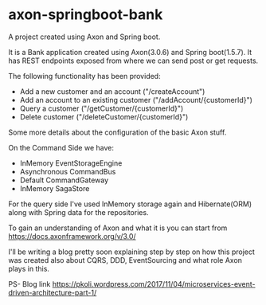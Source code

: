 # axon-springboot-bank
A project created using Axon and Spring boot.

It is a Bank application created using Axon(3.0.6) and Spring boot(1.5.7). It has REST endpoints exposed from where we can 
send post or get requests.

The following functionality has been provided:
  
  - Add a new customer and an account ("/createAccount")
  - Add an account to an existing customer ("/addAccount/{customerId}")
  - Query a customer ("/getCustomer/{customerId}")
  - Delete customer ("/deleteCustomer/{customerId}")
  
Some more details about the configuration of the basic Axon stuff.

On the Command Side we have:

  - InMemory EventStorageEngine
  - Asynchronous CommandBus
  - Default CommandGateway
  - InMemory SagaStore

For the query side I've used InMemory storage again and Hibernate(ORM) along with Spring data for the repositories.

To gain an understanding of Axon and what it is you can start from https://docs.axonframework.org/v/3.0/

I'll be writing a blog pretty soon explaining step by step on how this project was created also about CQRS, DDD, EventSourcing and what role Axon plays in this.

PS- Blog link https://pkoli.wordpress.com/2017/11/04/microservices-event-driven-architecture-part-1/
